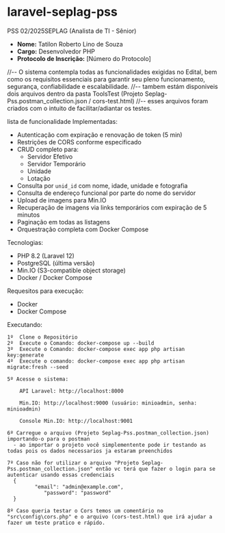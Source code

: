 # laravel-seplag-pss
PSS 02/2025SEPLAG (Analista de TI - Sênior)

- **Nome:** Tatilon Roberto Lino de Souza
- **Cargo:** Desenvolvedor PHP 
- **Protocolo de Inscrição:** [Número do Protocolo]


//-- O sistema contempla todas as funcionalidades exigidas no Edital, bem como os requisitos essenciais para garantir seu pleno funcionamento, segurança, confiabilidade e escalabilidade.
//-- tambem estám disponiveis dois arquivos dentro da pasta ToolsTest (Projeto Seplag-Pss.postman_collection.json / cors-test.html)
//-- esses arquivos foram criados com o intuito de facilitar/adiantar os testes.

lista de funcionalidade Implementadas: 

- Autenticação com expiração e renovação de token (5 min)
- Restrições de CORS conforme especificado
- CRUD completo para:
  - Servidor Efetivo
  - Servidor Temporário
  - Unidade
  - Lotação
- Consulta por `unid_id` com nome, idade, unidade e fotografia
- Consulta de endereço funcional por parte do nome do servidor
- Upload de imagens para Min.IO
- Recuperação de imagens via links temporários com expiração de 5 minutos
- Paginação em todas as listagens
- Orquestração completa com Docker Compose

Tecnologias:

- PHP 8.2 (Laravel 12)
- PostgreSQL (última versão)
- Min.IO (S3-compatible object storage)
- Docker / Docker Compose

Requesitos para execução: 

- Docker
- Docker Compose

Executando: 
   
    1º  Clone o Repositório 
    2º  Execute o Comando: docker-compose up --build
    3º  Execute o Comando: docker-compose exec app php artisan key:generate
    4º  Execute o comando: docker-compose exec app php artisan migrate:fresh --seed

    5º Acesse o sistema:

        API Laravel: http://localhost:8000

        Min.IO: http://localhost:9000 (usuário: minioadmin, senha: minioadmin)

        Console Min.IO: http://localhost:9001

    6º Carregue o arquivo (Projeto Seplag-Pss.postman_collection.json) importando-o para o postman
      - ao importar o projeto você simplementente pode ir testando as todas pois os dados necessarios ja estaram preenchidos

    7º Caso não for utilizar o arquivo "Projeto Seplag-Pss.postman_collection.json" então vc terá que fazer o login para se autenticar usando essas credenciais 
      {
             "email": "admin@example.com",
                "password": "password"
      }

    8º Caso queria testar o Cors temos um comentário no "src\config\cors.php" e o arquivo (cors-test.html) que irá ajudar a fazer um teste pratico e rápido. 




       





